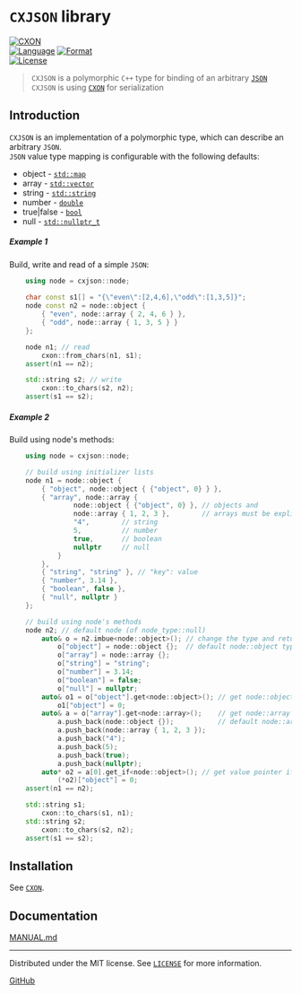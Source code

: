 # `CXJSON` library

[![CXON](https://img.shields.io/badge/version-0.42.0-608060.svg?style=plastic)](https://github.com/libcxon/cxon)  
[![Language](https://img.shields.io/badge/language-C++11-608060.svg?style=plastic&logo=C%2B%2B)](https://isocpp.org/wiki/faq/cpp11)
[![Format](https://img.shields.io/badge/language-JSON-608060.svg?style=plastic&logo=JSON)](http://json.org)  
[![License](https://img.shields.io/badge/license-MIT-608060.svg?style=plastic)](../LICENSE)

> `CXJSON` is a polymorphic `C++` type for binding of an arbitrary [`JSON`](http://json.org/)  
> `CXJSON` is using [`CXON`](../README.md) for serialization

## Introduction

`CXJSON` is an implementation of a polymorphic type, which can describe an arbitrary `JSON`.  
`JSON` value type mapping is configurable with the following defaults:
  - object - [`std::map`](https://en.cppreference.com/w/cpp/container/map)
  - array - [`std::vector`](https://en.cppreference.com/w/cpp/container/vector)
  - string - [`std::string`](https://en.cppreference.com/w/cpp/string/basic_string)
  - number - [`double`](https://en.cppreference.com/w/cpp/language/types)
  - true|false - [`bool`](https://en.cppreference.com/w/cpp/language/types)
  - null - [`std::nullptr_t`](https://en.cppreference.com/w/cpp/language/types)

##### Example 1

Build, write and read of a simple `JSON`:

``` c++
    using node = cxjson::node;
        
    char const s1[] = "{\"even\":[2,4,6],\"odd\":[1,3,5]}";
    node const n2 = node::object {
        { "even", node::array { 2, 4, 6 } },
        { "odd", node::array { 1, 3, 5 } }
    };

    node n1; // read
        cxon::from_chars(n1, s1);
    assert(n1 == n2);

    std::string s2; // write
        cxon::to_chars(s2, n2);
    assert(s1 == s2);
```

##### Example 2

Build using node's methods:

``` c++
    using node = cxjson::node;

    // build using initializer lists
    node n1 = node::object {
        { "object", node::object { {"object", 0} } },
        { "array", node::array {
                node::object { {"object", 0} }, // objects and
                node::array { 1, 2, 3 },        // arrays must be explicit
                "4",        // string
                5,          // number
                true,       // boolean
                nullptr     // null
            }
        },
        { "string", "string" }, // "key": value
        { "number", 3.14 },
        { "boolean", false },
        { "null", nullptr }
    };

    // build using node's methods
    node n2; // default node (of node_type::null)
        auto& o = n2.imbue<node::object>(); // change the type and return its value
            o["object"] = node::object {};  // default node::object type is std::map
            o["array"] = node::array {};
            o["string"] = "string";
            o["number"] = 3.14;
            o["boolean"] = false;
            o["null"] = nullptr;
        auto& o1 = o["object"].get<node::object>(); // get node::object
            o1["object"] = 0;
        auto& a = o["array"].get<node::array>();    // get node::array
            a.push_back(node::object {});           // default node::array type is std::vector
            a.push_back(node::array { 1, 2, 3 });
            a.push_back("4");
            a.push_back(5);
            a.push_back(true);
            a.push_back(nullptr);
        auto* o2 = a[0].get_if<node::object>(); // get value pointer if node's type match
            (*o2)["object"] = 0;
    assert(n1 == n2);

    std::string s1;
        cxon::to_chars(s1, n1);
    std::string s2;
        cxon::to_chars(s2, n2);
    assert(s1 == s2);
```

## Installation

See [`CXON`](../README.md#installation).

## Documentation

[MANUAL.md](MANUAL.md)

-------------------------------------------------------------------------------

Distributed under the MIT license. See [`LICENSE`](../LICENSE) for more information.

[GitHub](https://github.com/oknenavin/cxon)  
